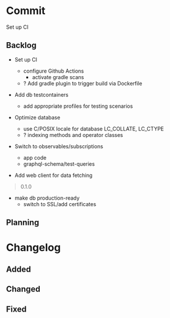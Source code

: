 # Commit

Set up CI

## Backlog

- Set up CI
  - configure Github Actions
    - activate gradle scans
  - ? Add gradle plugin to trigger build via Dockerfile
  
- Add db testcontainers
  - add appropriate profiles for testing scenarios
  
- Optimize database
  - use C/POSIX locale for database LC_COLLATE, LC_CTYPE
  - ? indexing methods and operator classes

- Switch to observables/subscriptions
  - app code
  - graphql-schema/test-queries

- Add web client for data fetching

> 0.1.0

- make db production-ready
  - switch to SSL/add certificates

## Planning

# Changelog

## Added

## Changed

## Fixed
